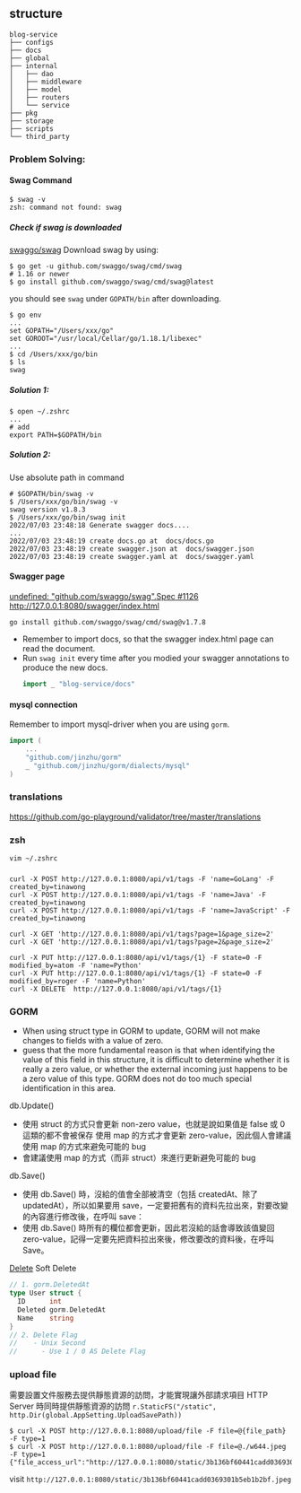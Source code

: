 ## structure
```
blog-service
├── configs
├── docs
├── global
├── internal
│   ├── dao
│   ├── middleware
│   ├── model
│   ├── routers
│   └── service
├── pkg
├── storage
├── scripts
└── third_party
```

### Problem Solving:
#### Swag Command
```shell
$ swag -v
zsh: command not found: swag
```
##### Check if swag is downloaded
[swaggo/swag](https://github.com/swaggo/swag)
Download swag by using:
```shell
$ go get -u github.com/swaggo/swag/cmd/swag
# 1.16 or newer
$ go install github.com/swaggo/swag/cmd/swag@latest
```
you should see `swag` under `GOPATH/bin` after downloading.
```shell
$ go env
...
set GOPATH="/Users/xxx/go"
set GOROOT="/usr/local/Cellar/go/1.18.1/libexec"
...
$ cd /Users/xxx/go/bin
$ ls
swag
```

##### Solution 1:
```shell
$ open ~/.zshrc
...
# add
export PATH=$GOPATH/bin
```
##### Solution 2:
Use absolute path in command
```shell
# $GOPATH/bin/swag -v
$ /Users/xxx/go/bin/swag -v
swag version v1.8.3
$ /Users/xxx/go/bin/swag init
2022/07/03 23:48:18 Generate swagger docs....
...
2022/07/03 23:48:19 create docs.go at  docs/docs.go
2022/07/03 23:48:19 create swagger.json at  docs/swagger.json
2022/07/03 23:48:19 create swagger.yaml at  docs/swagger.yaml
```

#### Swagger page
[undefined: "github.com/swaggo/swag".Spec #1126](https://github.com/swaggo/swag/issues/1126)
http://127.0.0.1:8080/swagger/index.html

```shell
go install github.com/swaggo/swag/cmd/swag@v1.7.8
```

- Remember to import docs, so that the swagger index.html page can read the document.
- Run `swag init` every time after you modied your swagger annotations to produce the new docs.
	```go
	import _ "blog-service/docs"
	```


#### mysql connection
Remember to import mysql-driver when you are using `gorm`.
```go
import (
	...
	"github.com/jinzhu/gorm"
	_ "github.com/jinzhu/gorm/dialects/mysql"
)
```

### translations
https://github.com/go-playground/validator/tree/master/translations

### zsh
```
vim ~/.zshrc
```

###
```
curl -X POST http://127.0.0.1:8080/api/v1/tags -F 'name=GoLang' -F created_by=tinawong
curl -X POST http://127.0.0.1:8080/api/v1/tags -F 'name=Java' -F created_by=tinawong
curl -X POST http://127.0.0.1:8080/api/v1/tags -F 'name=JavaScript' -F created_by=tinawong

curl -X GET 'http://127.0.0.1:8080/api/v1/tags?page=1&page_size=2'
curl -X GET 'http://127.0.0.1:8080/api/v1/tags?page=2&page_size=2'

curl -X PUT http://127.0.0.1:8080/api/v1/tags/{1} -F state=0 -F modified_by=atom -F 'name=Python'
curl -X PUT http://127.0.0.1:8080/api/v1/tags/{1} -F state=0 -F modified_by=roger -F 'name=Python'
curl -X DELETE  http://127.0.0.1:8080/api/v1/tags/{1}
```

### GORM
- When using struct type in GORM to update, GORM will not make changes to fields with a value of zero.
- guess that the more fundamental reason is that when identifying the value of this field in this structure, it is difficult to determine whether it is really a zero value, or whether the external incoming just happens to be a zero value of this type. GORM does not do too much special identification in this area.

db.Update()
- 使用 struct 的方式只會更新 non-zero value，也就是說如果值是 false 或 0 這類的都不會被保存
	使用 map 的方式才會更新 zero-value，因此個人會建議使用 map 的方式來避免可能的 bug
- 會建議使用 map 的方式（而非 struct）來進行更新避免可能的 bug

db.Save()
- 使用 db.Save() 時，沒給的值會全部被清空（包括 createdAt、除了 updatedAt），所以如果要用 save，一定要把舊有的資料先拉出來，對要改變的內容進行修改後，在呼叫 save：
- 使用 db.Save() 時所有的欄位都會更新，因此若沒給的話會導致該值變回 zero-value，記得一定要先把資料拉出來後，修改要改的資料後，在呼叫 Save。

[Delete](https://gorm.io/docs/delete.html)
Soft Delete

```go
// 1. gorm.DeletedAt
type User struct {
  ID      int
  Deleted gorm.DeletedAt
  Name    string
}
// 2. Delete Flag
//    - Unix Second
// 		- Use 1 / 0 AS Delete Flag
```


### upload file
需要設置文件服務去提供靜態資源的訪問，才能實現讓外部請求項目 HTTP Server 時同時提供靜態資源的訪問
`r.StaticFS("/static", http.Dir(global.AppSetting.UploadSavePath))`

```
$ curl -X POST http://127.0.0.1:8080/upload/file -F file=@{file_path} -F type=1
$ curl -X POST http://127.0.0.1:8080/upload/file -F file=@./w644.jpeg -F type=1
{"file_access_url":"http://127.0.0.1:8080/static/3b136bf60441cadd0369301b5eb1b2bf.jpeg"}
```
visit `http://127.0.0.1:8080/static/3b136bf60441cadd0369301b5eb1b2bf.jpeg`

